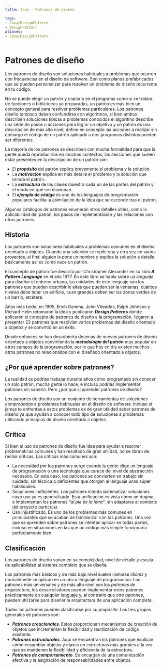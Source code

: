 ```yaml
---
title: Java - Patrones de diseño

tags:  
- Java/DesignPattern
- DesignPattern
aliases:
- Java/DesignPattern
---
```


# Patrones de diseño

Los patrones de diseño son soluciones habituales a problemas que ocurren con frecuencias en el diseño de software. Son como planos prefabricados que se pueden personalizar para resolver un problema de diseño recurrente en tu código.

No se puede elegir un patrón y copiarlo en el programa como si se tratara de funciones o bibliotecas ya preparadas, un patrón es más bien un concepto general para resolver problemas particulares. Los patrones diseño tampoco deben confundirse con algoritmos, si bien ambos describen soluciones típicas a problemas conocidos el algoritmo describe una serie de pasos o acciones para lograr un objetivo y un patrón es una descripción de más alto nivel, define en concepto las acciones a realizar sin embargo el código de un patrón aplicado a dos programas distintos pueden ser diferentes.

La mayoría de los patrones se describen con mucha formalidad para que la gente pueda reproducirlos en muchos contextos, las secciones que suelen estar presentes en la descripción de un patrón son:

* El ***propósito*** del patrón explica brevemente el problema y la solución.
* La ***motivación*** explica en más detalle el problema y la solución que brinda el patrón.
* La ***estructura*** de las clases muestra cada un de las partes del patrón y el modo en que se relacionan.
* El ***ejemplo de código*** es uno de los lenguajes de programación populares facilita la asimilación de la idea que se esconde tras el patrón.

Algunos catálogos de patrones enumeran otros detalles útiles, como la aplicabilidad del patrón, los pasos de implementación y las relaciones con otros patrones.

## Historia

Los patrones son soluciones habituales a problemas comunes en el diseño orientado a objetos. Cuando una solución se repite una y otra vez en varios proyectos, al final alguien le pone un nombre y explica la solución a detalle, básicamente así es como nace un patrón.

El concepto de patrón fue descrito por Christopher Alexander en su libro ***A Pattern Language*** en el año 1977. En este libro se habla sobre un *lenguaje* para diseñar el entorno urbano, las unidades de este lenguaje son los patrones que pueden describir lo altas que pueden ser la ventanas, cuántos niveles debe tener un edificio, cuan grandes deben ser las zonas verdes de un barrio, etcétera.

Años más tarde, en 1995, Erich Gamma, John Vlissides, Ralph Johnson y Richard Helm retomaron la idea y publicaron ***Design Patterns*** donde aplicaron el concepto de patrones de diseño a la programación, llegaron a presentar 23 patrones que resolvían varios problemas del diseño orientado a objetos y se convirtió en un éxito. 

Desde entonces se han descubierto decenas de nuevos patrones de diseño orientado a objetos convirtiendo la ***metodología del patrón*** muy popular en otros campos de la programación, por lo que hoy en día existen muchos otros patrones no relacionados con el diseñado orientado a objetos.

## ¿Por qué aprender sobre patrones?

La realidad es podrías trabajar durante años como programado sin conocer un solo patrón, mucha gente lo hace, e incluso podrías implementar patrones sin saberlo. Pero ¿por qué si aprender patrones de diseño?

Los patrones de diseño son un conjunto de herramientas de *soluciones comprobadas* a problemas habituales en el diseño de software. Incluso si jamas te enfrentas a estos problemas es de gran utilidad saber patrones de diseño ya que ayudan a conocer todo tipo de soluciones a problemas utilizando principios de diseño orientado a objetos.

## Crítica

Si bien el uso de patrones de diseño fue idea para ayudar a resolver problemáticas comunes y han resultado de gran utilidad, no se libran de recibir críticas. Las críticas más comunes son:

* La necesidad por los patrones surge cuando la gente elige un lenguaje de programación o una tecnología que carece del nivel de abstracción necesario. En este caso, los patrones se convierten en trabajo sin cuidado, sin técnica o deficientes que otorgan al lenguaje unas súper habilidades.
* Soluciones ineficientes. Los patrones intenta sistematizar soluciones cuyo uso ya es generalizado. Esta unificación es vista como un dogma, e implementan los patrones *"al pie de la letra"*, sin adaptarse al contexto del proyecto particular.
* Uso injustificado. Es uno de los problemas más comunes en principiantes que se acaban de familiarizar con los patrones. Una vez que se aprenden sobre patrones se intentan aplicar en todas partes, incluso en situaciones en las que un código más simple funcionaría perfectamente bien.

## Clasificación

Los patrones de diseño varían en su complejidad, nivel de detalle y escala de aplicabilidad al sistema completo que se diseña. 

Los patrones más básicos y de más bajo nivel suelen llamarse *idioms* y normalmente se aplican en un único lenguaje de programación. Los patrones más universales y de más alto nivel son los *patrones de arquitectura*, los desarrolladores pueden implementar estos patrones prácticamente en cualquier lenguaje y, al contrario que otro patrones, pueden utilizarse para diseñar la arquitectura de una aplicación completa.

Todos los patrones pueden clasificarse por su *propósito*. Los tres grupos generales de patrones son:

* ***Patrones creacionales***. Estos proporcionan mecanismos de creación de objetos que incrementan la flexibilidad y reutilización de código existente.
* ***Patrones estructurales***. Aquí se encuentran los patrones que explican cómo ensamblar objetos y clases en estructuras más grandes a la vez que se mantienen la flexibilidad y eficiencia de la estructura.
* ***Patrones de comportamiento***. Se encargan de una comunicación efectiva y la asignación de responsabilidades entre objetos.